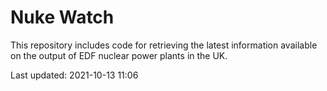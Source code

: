 # Nuke Watch

This repository includes code for retrieving the latest information available on the output of EDF nuclear power plants in the UK.

Last updated: 2021-10-13 11:06